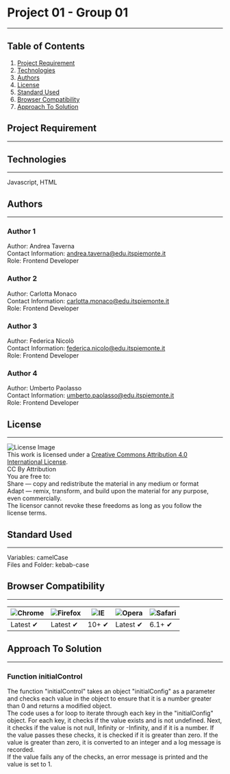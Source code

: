 # Project 01 - Group 01
***
## Table of Contents
1. [Project Requirement](#project-requirement)
2. [Technologies](#technologies)
3. [Authors](#authors)
4. [License](#license)
5. [Standard Used](#standard-used)
6. [Browser Compatibility](#browser-compatibility)
7. [Approach To Solution](#approach-to-solution)

## Project Requirement
***


## Technologies
***
Javascript, HTML

## Authors
***
### Author 1
Author: Andrea Taverna  
Contact Information: andrea.taverna@edu.itspiemonte.it  
Role: Frontend Developer
### Author 2
Author: Carlotta Monaco  
Contact Information: carlotta.monaco@edu.itspiemonte.it  
Role: Frontend Developer
### Author 3
Author: Federica Nicolò  
Contact Information: federica.nicolo@edu.itspiemonte.it  
Role: Frontend Developer  
### Author 4
Author: Umberto Paolasso  
Contact Information: umberto.paolasso@edu.itspiemonte.it  
Role: Frontend Developer

## License
***
![License Image](https://i.creativecommons.org/l/by/4.0/88x31.png)  
This work is licensed under a [Creative Commons Attribution 4.0 International License](http://creativecommons.org/licenses/by/4.0/).   
CC By Attribution  
You are free to:  
Share — copy and redistribute the material in any medium or format  
Adapt — remix, transform, and build upon the material for any purpose, even commercially.  
The licensor cannot revoke these freedoms as long as you follow the license terms.

## Standard Used
***
Variables: camelCase  
Files and Folder: kebab-case

## Browser Compatibility
***
![Chrome](https://raw.githubusercontent.com/alrra/browser-logos/master/src/chrome/chrome_48x48.png) | ![Firefox](https://raw.githubusercontent.com/alrra/browser-logos/master/src/firefox/firefox_48x48.png) | ![IE](https://raw.githubusercontent.com/alrra/browser-logos/master/src/edge/edge_48x48.png) | ![Opera](https://raw.githubusercontent.com/alrra/browser-logos/master/src/opera/opera_48x48.png) | ![Safari](https://raw.githubusercontent.com/alrra/browser-logos/master/src/safari/safari_48x48.png)
--- | --- | --- | --- | --- |
Latest ✔ | Latest ✔ | 10+ ✔ | Latest ✔ | 6.1+ ✔ |

## Approach To Solution
***
### Function initialControl
The function "initialControl" takes an object "initialConfig" as a parameter and checks each value in the object to ensure that it is a number greater than 0 and returns a modified object.  
The code uses a for loop to iterate through each key in the "initialConfig" object. For each key, it checks if the value exists and is not undefined. Next, it checks if the value is not null, Infinity or -Infinity, and if it is a number. If the value passes these checks, it is checked if it is greater than zero. If the value is greater than zero, it is converted to an integer and a log message is recorded.  
If the value fails any of the checks, an error message is printed and the value is set to 1.

